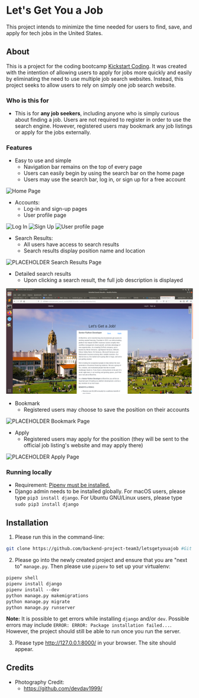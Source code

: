 # Let's Get You a Job

This project intends to minimize the time needed for users to find, save, and apply for tech jobs in the United States.

## About

This is a project for the coding bootcamp [Kickstart Coding](http://kickstartcoding.com/). It was created with the intention of allowing users to apply for jobs more quickly and easily by eliminating the need to use multiple job search websites. Instead, this project seeks to allow users to rely on simply one job search website. 

### Who is this for

* This is for **any job seekers**, including anyone who is simply curious about finding a job. Users are not required to register in order to use the search engine. However, registered users may bookmark any job listings or apply for the jobs externally. 

### Features

* Easy to use and simple
    * Navigation bar remains on the top of every page
    * Users can easily begin by using the search bar on the home page
    * Users may use the search bar, log in, or sign up for a free account

![Home Page](./apps/core/static/images/homepage.xcf)

* Accounts:
    * Log-in and sign-up pages
    * User profile page

![Log In](./apps/core/static/images/placeholder.png)
![Sign Up](./apps/core/static/images/placeholder.png)
![User profile page](./apps/core/static/images/user-profile-page-screenshot-scaled.xcf)

* Search Results:
    * All users have access to search results 
    * Search results display position name and location

![PLACEHOLDER Search Results Page](./apps/core/static/images/searchresultspage.png)

* Detailed search results
    * Upon clicking a search result, the full job description is displayed 

![PLACEHOLDER Detailed Search Results Page](./apps/core/static/images/detailedsearchresultspage.png)

* Bookmark
    * Registered users may choose to save the position on their accounts 

![PLACEHOLDER Bookmark Page](./apps/core/static/images/placeholder.png)

* Apply
    * Registered users may apply for the position (they will be sent to the official job listing's website and may apply there)

![PLACEHOLDER Apply Page](./apps/core/static/images/placeholder.png)

### Running locally

* Requirement: [Pipenv must be installed.](https://github.com/kickstartcoding/pipenv-getting-started)
* Django admin needs to be installed globally. For macOS users, please type `pip3 install django`. For Ubuntu GNU/Linux users, please type `sudo pip3 install django`

## Installation

1. Please run this in the command-line:

```bash
git clone https://github.com/backend-project-team3/letsgetyouajob #Git clone repo
```

2. Please go into the newly created project and ensure that you are "next to" `manage.py`. Then please use `pipenv` to set up your virtualenv: 
```
pipenv shell
pipenv install django 
pipenv install --dev
python manage.py makemigrations
python manage.py migrate
python manage.py runserver
```

**Note:** It is possible to get errors while installing `django` and/or `dev`. Possible errors may include `ERROR: ERROR: Package installation failed...`. However, the project should still be able to run once you run the server. 

3. Please type http://127.0.0.1:8000/ in your browser. The site should appear.

## Credits

* Photography Credit:
    * https://github.com/devdav1999/
